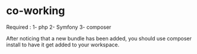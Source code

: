 # co-working

Required : 
  1- php
  2- Symfony
  3- composer 
  
After noticing that a new bundle has been added, you should use composer install to have it get added 
to your workspace.
